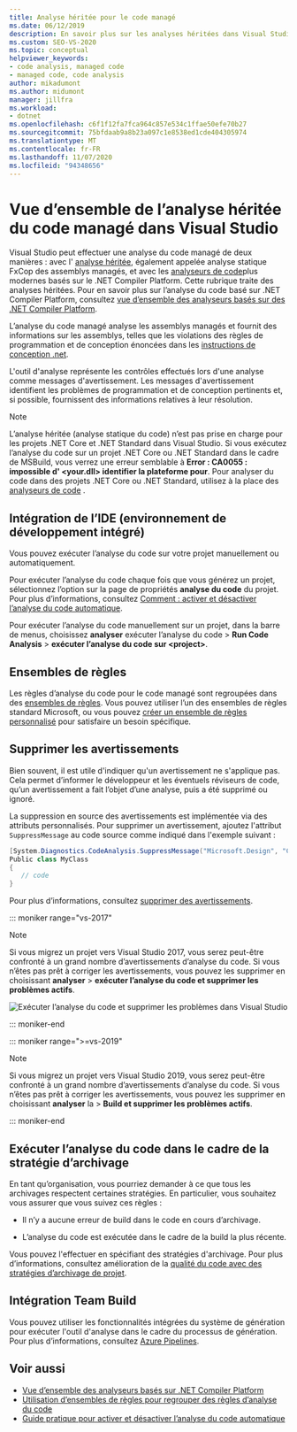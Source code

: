```yaml
---
title: Analyse héritée pour le code managé
ms.date: 06/12/2019
description: En savoir plus sur les analyses héritées dans Visual Studio. Découvrez comment supprimer des avertissements et comment exécuter des analyses manuellement, automatiquement et Pendant les archivages et les builds.
ms.custom: SEO-VS-2020
ms.topic: conceptual
helpviewer_keywords:
- code analysis, managed code
- managed code, code analysis
author: mikadumont
ms.author: midumont
manager: jillfra
ms.workload:
- dotnet
ms.openlocfilehash: c6f1f12fa7fca964c857e534c1ffae50efe70b27
ms.sourcegitcommit: 75bfdaab9a8b23a097c1e8538ed1cde404305974
ms.translationtype: MT
ms.contentlocale: fr-FR
ms.lasthandoff: 11/07/2020
ms.locfileid: "94348656"
---
```

# <a name="overview-of-legacy-analysis-for-managed-code-in-visual-studio"></a>Vue d’ensemble de l’analyse héritée du code managé dans Visual Studio

Visual Studio peut effectuer une analyse du code managé de deux manières : avec l' [analyse héritée](../code-quality/walkthrough-analyzing-managed-code-for-code-defects.md), également appelée analyse statique FxCop des assemblys managés, et avec les [analyseurs de code](../code-quality/roslyn-analyzers-overview.md)plus modernes basés sur le .NET Compiler Platform. Cette rubrique traite des analyses héritées. Pour en savoir plus sur l’analyse du code basé sur .NET Compiler Platform, consultez [vue d’ensemble des analyseurs basés sur des .NET Compiler Platform](../code-quality/roslyn-analyzers-overview.md).

L’analyse du code managé analyse les assemblys managés et fournit des informations sur les assemblys, telles que les violations des règles de programmation et de conception énoncées dans les [instructions de conception .net](/dotnet/standard/design-guidelines/).

L'outil d'analyse représente les contrôles effectués lors d'une analyse comme messages d'avertissement. Les messages d'avertissement identifient les problèmes de programmation et de conception pertinents et, si possible, fournissent des informations relatives à leur résolution.

> [!NOTE]
> L’analyse héritée (analyse statique du code) n’est pas prise en charge pour les projets .NET Core et .NET Standard dans Visual Studio. Si vous exécutez l’analyse du code sur un projet .NET Core ou .NET Standard dans le cadre de MSBuild, vous verrez une erreur semblable à **Error : CA0055 : impossible d' \<your.dll> identifier la plateforme pour**. Pour analyser du code dans des projets .NET Core ou .NET Standard, utilisez à la place des [analyseurs de code](../code-quality/roslyn-analyzers-overview.md) .

## <a name="ide-integrated-development-environment-integration"></a>Intégration de l’IDE (environnement de développement intégré)

Vous pouvez exécuter l’analyse du code sur votre projet manuellement ou automatiquement.

Pour exécuter l’analyse du code chaque fois que vous générez un projet, sélectionnez l’option sur la page de propriétés **analyse du code** du projet. Pour plus d’informations, consultez [Comment : activer et désactiver l’analyse du code automatique](../code-quality/how-to-enable-and-disable-automatic-code-analysis-for-managed-code.md).

Pour exécuter l’analyse du code manuellement sur un projet, dans la barre de menus, choisissez **analyser** exécuter l’analyse du code  >  **Run Code Analysis**  >  **exécuter l’analyse du code sur \<project>**.

## <a name="rule-sets"></a>Ensembles de règles

Les règles d’analyse du code pour le code managé sont regroupées dans des [ensembles de règles](../code-quality/using-rule-sets-to-group-code-analysis-rules.md). Vous pouvez utiliser l’un des ensembles de règles standard Microsoft, ou vous pouvez [créer un ensemble de règles personnalisé](../code-quality/how-to-create-a-custom-rule-set.md) pour satisfaire un besoin spécifique.

## <a name="suppress-warnings"></a>Supprimer les avertissements

Bien souvent, il est utile d'indiquer qu'un avertissement ne s'applique pas. Cela permet d’informer le développeur et les éventuels réviseurs de code, qu’un avertissement a fait l’objet d’une analyse, puis a été supprimé ou ignoré.

La suppression en source des avertissements est implémentée via des attributs personnalisés. Pour supprimer un avertissement, ajoutez l'attribut `SuppressMessage` au code source comme indiqué dans l'exemple suivant :

```csharp
[System.Diagnostics.CodeAnalysis.SuppressMessage("Microsoft.Design", "CA1039:ListsAreStrongTyped")]
Public class MyClass
{
   // code
}
```

Pour plus d’informations, consultez [supprimer des avertissements](../code-quality/in-source-suppression-overview.md).

::: moniker range="vs-2017"

> [!NOTE]
> Si vous migrez un projet vers Visual Studio 2017, vous serez peut-être confronté à un grand nombre d’avertissements d’analyse du code. Si vous n’êtes pas prêt à corriger les avertissements, vous pouvez les supprimer en choisissant **analyser**  >  **exécuter l’analyse du code et supprimer les problèmes actifs**.
>
> ![Exécuter l’analyse du code et supprimer les problèmes dans Visual Studio](media/suppress-active-issues.png)

::: moniker-end

::: moniker range=">=vs-2019"

> [!NOTE]
> Si vous migrez un projet vers Visual Studio 2019, vous serez peut-être confronté à un grand nombre d’avertissements d’analyse du code. Si vous n’êtes pas prêt à corriger les avertissements, vous pouvez les supprimer en choisissant **analyser** la  >  **Build et supprimer les problèmes actifs**.

::: moniker-end

## <a name="run-code-analysis-as-part-of-check-in-policy"></a>Exécuter l’analyse du code dans le cadre de la stratégie d’archivage

En tant qu’organisation, vous pourriez demander à ce que tous les archivages respectent certaines stratégies. En particulier, vous souhaitez vous assurer que vous suivez ces règles :

- Il n’y a aucune erreur de build dans le code en cours d’archivage.

- L’analyse du code est exécutée dans le cadre de la build la plus récente.

Vous pouvez l'effectuer en spécifiant des stratégies d'archivage. Pour plus d’informations, consultez amélioration de la [qualité du code avec des stratégies d’archivage de projet](../code-quality/how-to-create-or-update-standard-code-analysis-check-in-policies.md).

## <a name="team-build-integration"></a>Intégration Team Build

Vous pouvez utiliser les fonctionnalités intégrées du système de génération pour exécuter l'outil d'analyse dans le cadre du processus de génération. Pour plus d’informations, consultez [Azure Pipelines](/azure/devops/pipelines/index?view=vsts&preserve-view=true).

## <a name="see-also"></a>Voir aussi

- [Vue d’ensemble des analyseurs basés sur .NET Compiler Platform](../code-quality/roslyn-analyzers-overview.md)
- [Utilisation d’ensembles de règles pour regrouper des règles d’analyse du code](../code-quality/using-rule-sets-to-group-code-analysis-rules.md)
- [Guide pratique pour activer et désactiver l’analyse du code automatique](../code-quality/how-to-enable-and-disable-automatic-code-analysis-for-managed-code.md)
